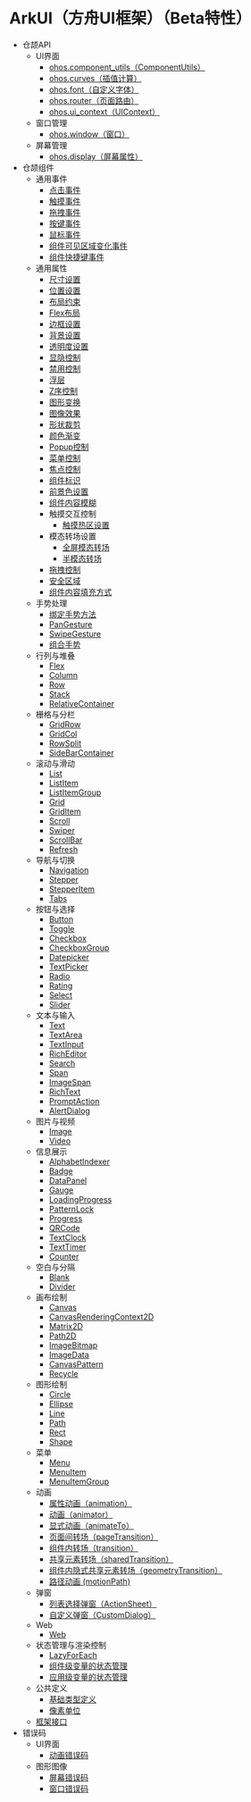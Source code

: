 # ArkUI（方舟UI框架）（Beta特性）

- 仓颉API
    - UI界面
        - [ohos.component_utils（ComponentUtils）](cj-apis-componentutils.md)
        - [ohos.curves（插值计算）](cj-apis-curves.md)
        - [ohos.font（自定义字体）](cj-apis-font.md)
        - [ohos.router（页面路由）](cj-apis-router.md)
        - [ohos.ui_context（UIContext）](cj-apis-arkui-ui_context.md)
    - 窗口管理
        - [ohos.window（窗口）](cj-apis-window.md)
    - 屏幕管理
        - [ohos.display（屏幕属性）](cj-apis-display.md)
- 仓颉组件
    - 通用事件
        - [点击事件](cj-universal-event-click.md)
        - [触摸事件](cj-universal-event-touch.md)
        - [拖拽事件](cj-universal-event-drag.md)
        - [按键事件](cj-universal-event-key.md)
        - [鼠标事件](cj-universal-event-mouse.md)
        - [组件可见区域变化事件](cj-universal-event-visibleareachange.md)
        - [组件快捷键事件](cj-universal-event-keyboardshortcut.md)
    - 通用属性
        - [尺寸设置](cj-universal-attribute-size.md)
        - [位置设置](cj-universal-attribute-location.md)
        - [布局约束](cj-universal-attribute-layoutconstraints.md)
        - [Flex布局](cj-universal-attribute-flexlayout.md)
        - [边框设置](cj-universal-attribute-border.md)
        - [背景设置](cj-universal-attribute-background.md)
        - [透明度设置](cj-universal-attribute-opacity.md)
        - [显隐控制](cj-universal-attribute-visibility.md)
        - [禁用控制](cj-universal-attribute-enable.md)
        - [浮层](cj-universal-attribute-overlay.md)
        - [Z序控制](cj-universal-attribute-zorder.md)
        - [图形变换](cj-universal-attribute-transform.md)
        - [图像效果](cj-universal-attribute-imageeffect.md)
        - [形状裁剪](cj-universal-attribute-shapclip.md)
        - [颜色渐变](cj-universal-attribute-gradientcolor.md)
        - [Popup控制](cj-universal-attribute-popup.md)
        - [菜单控制](cj-universal-attribute-menu.md)
        - [焦点控制](cj-universal-attribute-focus.md)
        - [组件标识](cj-universal-attribute-componentid.md)
        - [前景色设置](cj-universal-attribute-foregroundcolor.md)
        - [组件内容模糊](cj-universal-attribute-foregroundblurstyle.md)
        - 触摸交互控制
            - [触摸热区设置](cj-universal-attribute-touchtarget.md)
        - 模态转场设置
            - [全屏模态转场](cj-universal-attribute-bindcontentcover.md)
            - [半模态转场](cj-universal-attribute-sheettransition.md)
        - [拖拽控制](cj-universal-attribute-dragcontrol.md)
        - [安全区域](cj-universal-attribute-expandsafearea.md)
        - [组件内容填充方式](cj-universal-attribute-renderfit.md)
    - 手势处理
        - [绑定手势方法](cj-universal-gesture-bind.md)
        - [PanGesture](cj-universal-gesture-pangesture.md)
        - [SwipeGesture](cj-universal-gesture-swipegesture.md)
        - [组合手势](cj-universal-gesture-groupgesture.md)
    - 行列与堆叠
        - [Flex](cj-row-column-stack-flex.md)
        - [Column](cj-row-column-stack-column.md)
        - [Row](cj-row-column-stack-row.md)
        - [Stack](cj-row-column-stack-stack.md)
        - [RelativeContainer](cj-row-column-stack-relativecontainer.md)
    - 栅格与分栏
        - [GridRow](cj-grid-layout-gridrow.md)
        - [GridCol](cj-grid-layout-gridcol.md)
        - [RowSplit](cj-grid-layout-rowsplit.md)
        - [SideBarContainer](cj-grid-layout-sidebar.md)
    - 滚动与滑动
        - [List](cj-scroll-swipe-list.md)
        - [ListItem](cj-scroll-swipe-listitem.md)
        - [ListItemGroup](cj-scroll-swipe-listgroup.md)
        - [Grid](cj-scroll-swipe-grid.md)
        - [GridItem](cj-scroll-swipe-griditem.md)
        - [Scroll](cj-scroll-swipe-scroll.md)
        - [Swiper](cj-scroll-swipe-swiper.md)
        - [ScrollBar](cj-scroll-swipe-scrollbar.md)
        - [Refresh](cj-scroll-swipe-refresh.md)
    - 导航与切换
        - [Navigation](cj-navigation-switching-navigation.md)
        - [Stepper](cj-navigation-switching-stepper.md)
        - [StepperItem](cj-navigation-switching-stepperitem.md)
        - [Tabs](cj-navigation-switching-tabs.md)
    - 按钮与选择
        - [Button](cj-button-picker-button.md)
        - [Toggle](cj-button-picker-toggle.md)
        - [Checkbox](cj-button-picker-checkbox.md)
        - [CheckboxGroup](cj-button-picker-checkboxgroup.md)
        - [Datepicker](cj-button-picker-datepicker.md)
        - [TextPicker](cj-button-picker-textpicker.md)
        - [Radio](cj-button-picker-radio.md)
        - [Rating](cj-button-picker-rating.md)
        - [Select](cj-button-picker-select.md)
        - [Slider](cj-button-picker-slider.md)
    - 文本与输入
        - [Text](cj-text-input-text.md)
        - [TextArea](cj-text-input-textarea.md)
        - [TextInput](cj-text-input-textinput.md)
        - [RichEditor](cj-text-input-richeditor.md)
        - [Search](cj-text-input-search.md)
        - [Span](cj-text-input-span.md)
        - [ImageSpan](cj-text-input-imagespan.md)
        - [RichText](cj-text-input-richtext.md)
        - [PromptAction](cj-apis-prompt_action.md)
        - [AlertDialog](cj-dialog-alertdialog.md)
    - 图片与视频
        - [Image](cj-image-video-image.md)
        - [Video](cj-image-video-video.md)
    - 信息展示
        - [AlphabetIndexer](cj-information-display-alphabetindexer.md)
        - [Badge](cj-information-display-badge.md)
        - [DataPanel](cj-information-display-datapanel.md)
        - [Gauge](cj-information-display-gauge.md)
        - [LoadingProgress](cj-information-display-loadingprogress.md)
        - [PatternLock](cj-information-display-patternlock.md)
        - [Progress](cj-information-display-progress.md)
        - [QRCode](cj-information-display-qrcode.md)
        - [TextClock](cj-information-display-textclock.md)
        - [TextTimer](cj-information-display-texttimer.md)
        - [Counter](cj-information-display-counter.md)
    - 空白与分隔
        - [Blank](cj-blank-divider-blank.md)
        - [Divider](cj-blank-divider-divider.md)
    - 画布绘制
        - [Canvas](cj-canvas-drawing-canvas.md)
        - [CanvasRenderingContext2D](cj-canvas-drawing-canvasrenderingcontext2d.md)
        - [Matrix2D](cj-canvas-drawing-matrix2d.md)
        - [Path2D](cj-canvas-drawing-path2d.md)
        - [ImageBitmap](cj-canvas-drawing-imagebitmap.md)
        - [ImageData](cj-canvas-drawing-imagedata.md)
        - [CanvasPattern](cj-canvas-drawing-canvaspattern.md)
        - [Recycle](cj-apis-recycle.md)
    - 图形绘制
        - [Circle](cj-graphic-drawing-circle.md)
        - [Ellipse](cj-graphic-drawing-ellipse.md)
        - [Line](cj-graphic-drawing-line.md)
        - [Path](cj-graphic-drawing-path.md)
        - [Rect](cj-graphic-drawing-rect.md)
        - [Shape](cj-graphic-drawing-shape.md)
    - 菜单
        - [Menu](cj-menu-menu.md)
        - [MenuItem](cj-menu-menuitem.md)
        - [MenuItemGroup](cj-menu-menuitemgroup.md)
    - 动画
        - [属性动画（animation）](cj-animation-animation.md)
        - [动画（animator）](cj-apis-animator.md)
        - [显式动画（animateTo）](cj-animation-animateto.md)
        - [页面间转场（pageTransition）](cj-animation-pagetransition.md)
        - [组件内转场（transition）](cj-animation-transition.md)
        - [共享元素转场（sharedTransition）](cj-animation-sharedtransition.md)
        - [组件内隐式共享元素转场（geometryTransition）](cj-animation-geometrytransition.md)
        - [路径动画 (motionPath)](cj-animation-motionpath.md)
    - 弹窗
        - [列表选择弹窗（ActionSheet）](cj-dialog-actionsheet.md)
        - [自定义弹窗（CustomDialog）](cj-dialog-customdialog.md)
    - Web
        - [Web](cj-web-web.md)
    - 状态管理与渲染控制
        - [LazyForEach](cj-state-rendering-lazyforeach.md)
        - [组件级变量的状态管理](cj-state-rendering-componentstatemanagement.md)
        - [应用级变量的状态管理](cj-state-rendering-appstatemanagement.md)
    - 公共定义
        - [基础类型定义](cj-common-types.md)
        - [像素单位](cj-common-pixelunits.md)
    - [框架接口](cj-ui-framework.md)
- 错误码
    - UI界面
        - [动画错误码](cj-errorcode-animator.md)
    - 图形图像
        - [屏幕错误码](cj-errorcode-display.md)
        - [窗口错误码](cj-errorcode-window.md)
